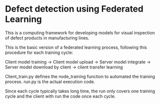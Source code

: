 # Defect detection using Federated Learning

This is a computing framework for developing models for visual inspection of defect products in manufacturing lines.

This is the basic version of a federated learning process, following this procedure for each training cycle:

Client model training -> Client model upload -> Server model integrate -> Server model download by client -> client transfer learning 

Client_train.py defines the node_training function to automated the training process. run.py is the actual execution code.

Since each cycle typically takes long time, the run only covers one training cycle and the client with run the code once each cycle.




